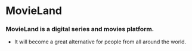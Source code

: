 # MovieLand

### MovieLand is a digital series and movies platform.

- It will become a great alternative for people from all around the world.
